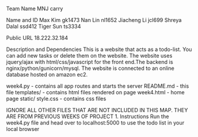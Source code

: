 Team Name
MNJ carry

Name and ID
Max Kim gk1473 Nan Lin	nl1652 Jiacheng Li jcl699 Shreya Dalal	ssd412 Tiger Sun	ts3334

Public URL
18.222.32.184

Description and Dependencies
This is a website that acts as a todo-list. You can add new tasks or delete them on the website. The website uses jquery/ajax with html/css/javascript for the front end.The backend is nginx/python/gunicorn/mysql. The website is connected to an online database hosted on amazon ec2.

week4.py - contains all app routes and starts the server README.md - this file templates/	- contains html files rendered on page week4.html - home page static/ style.css - contains css files

IGNORE ALL OTHER FILES THAT ARE NOT INCLUDED IN THIS MAP. THEY ARE FROM PREVIOUS WEEKS OF PROJECT 1.
Instructions
Run the week4.py file and head over to localhost:5000 to use the todo list in your local browser

